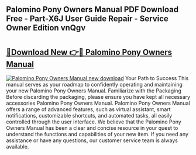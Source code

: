 ## Palomino Pony Owners Manual PDF Download Free - Part-X6J User Guide Repair - Service Owner Edition vnQgv

# <h2><a href="http://bc54239.oget.top/?id=Palomino+Pony+Owners+Manual">🔗Download New 👉🔴 Palomino Pony Owners Manual</a></h2>

[![Palomino Pony Owners Manual new download](https://i.imgur.com/5g1atiW.png)](http://bc54239.oget.top/?id=Palomino+Pony+Owners+Manual)
Your Path to Success This manual serves as your roadmap to confidently operating and maintaining your new Palomino Pony Owners Manual. Familiarize with the Packaging Before discarding the packaging, please ensure you have kept all necessary accessories Palomino Pony Owners Manual. Palomino Pony Owners Manual offers a range of advanced features, such as virtual assistant, smart notifications, customizable shortcuts, and automated tasks, all easily controlled through the user interface. We believe that the Palomino Pony Owners Manual has been a clear and concise resource in your quest to understand the functions and capabilities of your new item. If you need any assistance or have any questions, our customer service team is always available.
